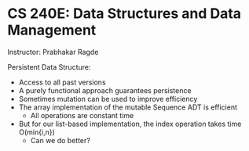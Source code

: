 # CS 240E: Data Structures and Data Management
Instructor: Prabhakar Ragde

Persistent Data Structure:
  - Access to all past versions
  - A purely functional approach guarantees persistence
  - Sometimes mutation can be used to improve efficiency
  - The array implementation of the mutable Sequence ADT is efficient
    - All operations are constant time
  - But for our list-based implementation, the index operation takes time O(min{i,n})
    - Can we do better?
